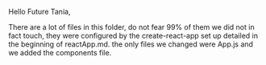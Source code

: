 Hello Future Tania,

There are a lot of files in this folder, do not fear 99% of them we did not in fact touch, they were configured by the create-react-app set up detailed in the beginning of reactApp.md. the only files we changed were App.js and we added the components file.
